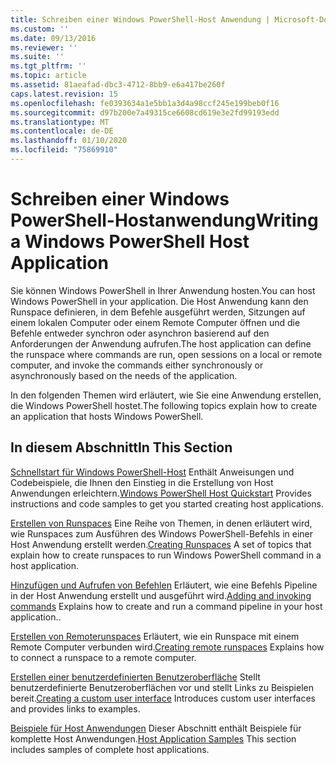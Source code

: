 ```yaml
---
title: Schreiben einer Windows PowerShell-Host Anwendung | Microsoft-Dokumentation
ms.custom: ''
ms.date: 09/13/2016
ms.reviewer: ''
ms.suite: ''
ms.tgt_pltfrm: ''
ms.topic: article
ms.assetid: 81aeafad-dbc3-4712-8bb9-e6a417be260f
caps.latest.revision: 15
ms.openlocfilehash: fe0393634a1e5bb1a3d4a98ccf245e199beb0f16
ms.sourcegitcommit: d97b200e7a49315ce6608cd619e3e2fd99193edd
ms.translationtype: MT
ms.contentlocale: de-DE
ms.lasthandoff: 01/10/2020
ms.locfileid: "75869910"
---
```

# <a name="writing-a-windows-powershell-host-application"></a><span data-ttu-id="ccaaa-102">Schreiben einer Windows PowerShell-Hostanwendung</span><span class="sxs-lookup"><span data-stu-id="ccaaa-102">Writing a Windows PowerShell Host Application</span></span>

<span data-ttu-id="ccaaa-103">Sie können Windows PowerShell in Ihrer Anwendung hosten.</span><span class="sxs-lookup"><span data-stu-id="ccaaa-103">You can host Windows PowerShell in your application.</span></span> <span data-ttu-id="ccaaa-104">Die Host Anwendung kann den Runspace definieren, in dem Befehle ausgeführt werden, Sitzungen auf einem lokalen Computer oder einem Remote Computer öffnen und die Befehle entweder synchron oder asynchron basierend auf den Anforderungen der Anwendung aufrufen.</span><span class="sxs-lookup"><span data-stu-id="ccaaa-104">The host application can define the runspace where commands are run, open sessions on a local or remote computer, and invoke the commands either synchronously or asynchronously based on the needs of the application.</span></span>

<span data-ttu-id="ccaaa-105">In den folgenden Themen wird erläutert, wie Sie eine Anwendung erstellen, die Windows PowerShell hostet.</span><span class="sxs-lookup"><span data-stu-id="ccaaa-105">The following topics explain how to create an application that hosts Windows PowerShell.</span></span>

## <a name="in-this-section"></a><span data-ttu-id="ccaaa-106">In diesem Abschnitt</span><span class="sxs-lookup"><span data-stu-id="ccaaa-106">In This Section</span></span>

<span data-ttu-id="ccaaa-107">[Schnellstart für Windows PowerShell-Host](./windows-powershell-host-quickstart.md) Enthält Anweisungen und Codebeispiele, die Ihnen den Einstieg in die Erstellung von Host Anwendungen erleichtern.</span><span class="sxs-lookup"><span data-stu-id="ccaaa-107">[Windows PowerShell Host Quickstart](./windows-powershell-host-quickstart.md) Provides instructions and code samples to get you started creating host applications.</span></span>

<span data-ttu-id="ccaaa-108">[Erstellen von Runspaces](./creating-runspaces.md) Eine Reihe von Themen, in denen erläutert wird, wie Runspaces zum Ausführen des Windows PowerShell-Befehls in einer Host Anwendung erstellt werden.</span><span class="sxs-lookup"><span data-stu-id="ccaaa-108">[Creating Runspaces](./creating-runspaces.md) A set of topics that explain how to create runspaces to run Windows PowerShell command in a host application.</span></span>

<span data-ttu-id="ccaaa-109">[Hinzufügen und Aufrufen von Befehlen](./adding-and-invoking-commands.md) Erläutert, wie eine Befehls Pipeline in der Host Anwendung erstellt und ausgeführt wird.</span><span class="sxs-lookup"><span data-stu-id="ccaaa-109">[Adding and invoking commands](./adding-and-invoking-commands.md) Explains how to create and run a command pipeline in your host application..</span></span>

<span data-ttu-id="ccaaa-110">[Erstellen von Remoterunspaces](./creating-remote-runspaces.md) Erläutert, wie ein Runspace mit einem Remote Computer verbunden wird.</span><span class="sxs-lookup"><span data-stu-id="ccaaa-110">[Creating remote runspaces](./creating-remote-runspaces.md) Explains how to connect a runspace to a remote computer.</span></span>

<span data-ttu-id="ccaaa-111">[Erstellen einer benutzerdefinierten Benutzeroberfläche](./creating-a-custom-user-interface.md) Stellt benutzerdefinierte Benutzeroberflächen vor und stellt Links zu Beispielen bereit.</span><span class="sxs-lookup"><span data-stu-id="ccaaa-111">[Creating a custom user interface](./creating-a-custom-user-interface.md) Introduces custom user interfaces and provides links to examples.</span></span>

<span data-ttu-id="ccaaa-112">[Beispiele für Host Anwendungen](./host-application-samples.md) Dieser Abschnitt enthält Beispiele für komplette Host Anwendungen.</span><span class="sxs-lookup"><span data-stu-id="ccaaa-112">[Host Application Samples](./host-application-samples.md) This section includes samples of complete host applications.</span></span>
